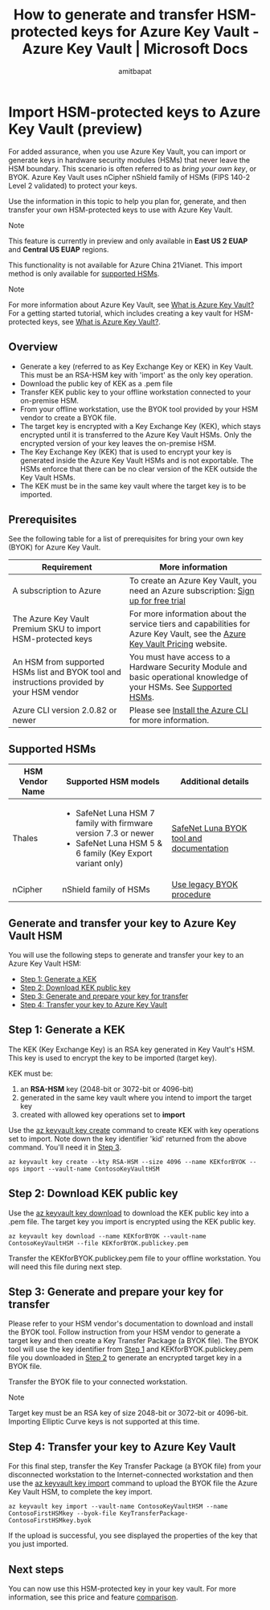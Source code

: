 ﻿---
title: How to generate and transfer HSM-protected keys for Azure Key Vault - Azure Key Vault | Microsoft Docs
description: Use this article to help you plan for, generate, and then transfer your own HSM-protected keys to use with Azure Key Vault. Also known as BYOK or bring your own key.
services: key-vault
author: amitbapat
manager: devtiw
tags: azure-resource-manager

ms.service: key-vault
ms.topic: conceptual
ms.date: 02/17/2020
ms.author: ambapat

---

# Import HSM-protected keys to Azure Key Vault (preview)

For added assurance, when you use Azure Key Vault, you can import or generate keys in hardware security modules (HSMs) that never leave the HSM boundary. This scenario is often referred to as *bring your own key*, or BYOK. Azure Key Vault uses nCipher nShield family of HSMs (FIPS 140-2 Level 2 validated) to protect your keys.

Use the information in this topic to help you plan for, generate, and then transfer your own HSM-protected keys to use with Azure Key Vault.

> [!NOTE]
> This feature is currently in preview and only available in **East US 2 EUAP** and **Central US EUAP** regions.

This functionality is not available for Azure China 21Vianet.
This import method is only available for [supported HSMs](#supported-hsms). 


> [!NOTE]
> For more information about Azure Key Vault, see [What is Azure Key Vault?](key-vault-overview.md)  
> For a getting started tutorial, which includes creating a key vault for HSM-protected keys, see [What is Azure Key Vault?](key-vault-overview.md).

## Overview

* Generate a key (referred to as Key Exchange Key or KEK) in Key Vault. This must be an RSA-HSM key with 'import' as the only key operation.
* Download the public key of KEK as a .pem file
* Transfer KEK public key to your offline workstation connected to your on-premise HSM.
* From your offline workstation, use the BYOK tool provided by your HSM vendor to create a BYOK file. 
* The target key is encrypted with a Key Exchange Key (KEK), which stays encrypted until it is transferred to the Azure Key Vault HSMs. Only the encrypted version of your key leaves the on-premise HSM.
* The Key Exchange Key (KEK) that is used to encrypt your key is generated inside the Azure Key Vault HSMs and is not exportable. The HSMs enforce that there can be no clear version of the KEK outside the Key Vault HSMs. 
* The KEK must be in the same key vault where the target key is to be imported.

## Prerequisites

See the following table for a list of prerequisites for bring your own key (BYOK) for Azure Key Vault.

| Requirement | More information |
| --- | --- |
| A subscription to Azure |To create an Azure Key Vault, you need an Azure subscription: [Sign up for free trial](https://azure.microsoft.com/pricing/free-trial/) |
| The Azure Key Vault Premium SKU to import HSM-protected keys |For more information about the service tiers and capabilities for Azure Key Vault, see the [Azure Key Vault Pricing](https://azure.microsoft.com/pricing/details/key-vault/) website. |
| An HSM from supported HSMs list and BYOK tool and instructions provided by your HSM vendor | You must have access to a Hardware Security Module and basic operational knowledge of your HSMs. See [Supported HSMs](#supported-hsms). |
| Azure CLI version 2.0.82 or newer | Please see [Install the Azure CLI](/cli/azure/install-azure-cli?view=azure-cli-latest) for more information.|

## Supported HSMs

|HSM Vendor Name|Supported HSM models|Additional details|
|---|---|---|
|Thales|<ul><li>SafeNet Luna HSM 7 family with firmware version 7.3 or newer</li><li>SafeNet Luna HSM 5 & 6 family (Key Export variant only)</li>| [SafeNet Luna BYOK tool and documentation](https://safenet.gemalto.com/blah-blah)|
|nCipher|nShield family of HSMs|[Use legacy BYOK procedure](hsm-protected-keys-legacy.md)|


## Generate and transfer your key to Azure Key Vault HSM

You will use the following steps to generate and transfer your key to an Azure Key Vault HSM:

* [Step 1: Generate a KEK](#step-1-generate-a-kek)
* [Step 2: Download KEK public key](#step-2-download-kek-public-key)
* [Step 3: Generate and prepare your key for transfer](#step-3-generate-and-prepare-your-key-for-transfer)
* [Step 4: Transfer your key to Azure Key Vault](#step-4-transfer-your-key-to-azure-key-vault)

## Step 1: Generate a KEK

The KEK (Key Exchange Key) is an RSA key generated in Key Vault's HSM. This key is used to encrypt the key to be imported (target key).

KEK must be:
1. an **RSA-HSM** key (2048-bit or 3072-bit or 4096-bit)
2. generated in the same key vault where you intend to import the target key
3. created with allowed key operations set to **import**

Use the [az keyvault key create](/cli/azure/keyvault/key?view=azure-cli-latest#az-keyvault-key-create) command to create KEK with key operations set to import. Note down the key identifier 'kid' returned from the above command. You'll need it in [Step 3](#step-3-generate-and-prepare-your-key-for-transfer).


```azurecli
az keyvault key create --kty RSA-HSM --size 4096 --name KEKforBYOK --ops import --vault-name ContosoKeyVaultHSM
```


## Step 2: Download KEK public key

Use the [az keyvault key download](/cli/azure/keyvault/key?view=azure-cli-latest#az-keyvault-key-download) to download the KEK public key into a .pem file. The target key you import is encrypted using the KEK public key.

```azurecli
az keyvault key download --name KEKforBYOK --vault-name ContosoKeyVaultHSM --file KEKforBYOK.publickey.pem
```

Transfer the KEKforBYOK.publickey.pem file to your offline workstation. You will need this file during next step.

## Step 3: Generate and prepare your key for transfer

Please refer to your HSM vendor's documentation to download and install the BYOK tool. Follow instruction from your HSM vendor to generate a target key and then create a Key Transfer Package (a BYOK file). The BYOK tool will use the key identifier from [Step 1](#step-1-generate-a-kek) and KEKforBYOK.publickey.pem file you downloaded in [Step 2](#step-2-download-kek-public-key) to generate an encrypted target key in a BYOK file.

Transfer the BYOK file to your connected workstation.

> [!NOTE] 
> Target key must be an RSA key of size 2048-bit or 3072-bit or 4096-bit. Importing Elliptic Curve keys is not supported at this time.

## Step 4: Transfer your key to Azure Key Vault

For this final step, transfer the Key Transfer Package (a BYOK file) from your disconnected workstation to the Internet-connected workstation and then use the [az keyvault key import](/cli/azure/keyvault/key?view=azure-cli-latest#az-keyvault-key-import) command to upload the BYOK file the Azure Key Vault HSM, to complete the key import.

```azurecli
az keyvault key import --vault-name ContosoKeyVaultHSM --name ContosoFirstHSMkey --byok-file KeyTransferPackage-ContosoFirstHSMkey.byok
```

If the upload is successful, you see displayed the properties of the key that you just imported.

## Next steps

You can now use this HSM-protected key in your key vault. For more information, see this price and feature [comparison](https://azure.microsoft.com/pricing/details/key-vault/).
